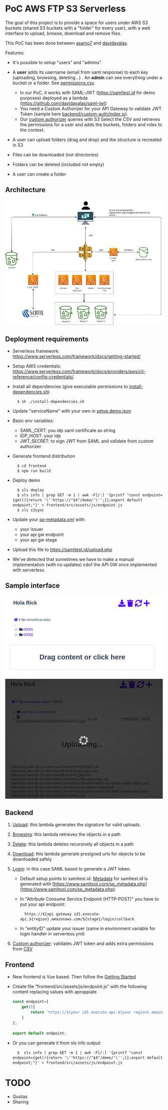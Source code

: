 # PoC AWS FTP S3 Serverless

The goal of this project is to provide a space for users under AWS S3 buckets (shared S3 buckets with a "folder" for every user), with a web interface to upload, browse, download and remove files.

This PoC has been done between [asamo7](https://github.com/asamo7) and [davidayalas](https://github.com/davidayalas).

Features:

* It's possible to setup "users" and "admins". 

* A **user** adds its username (email from saml response) to each key (uploading, browsing, deleting...) . An **admin** can see everything under a bucket or a folder. See [permissions.csv](data/permissions.csv).
    - In our PoC, it works with SAML-JWT (https://samltest.id for demo purposes) deployed as a lambda (https://github.com/davidayalas/saml-jwt)
    - You need a Custom Authorizer for your API Gateway to validate JWT Token (sample here [backend/custom-auth/index.js](backend/custom-auth/index.js)). 
    - Our [custom authorizer](backend/custom-auth/index.js) queries with S3 Select the CSV and retrieves the permissions for a user and adds the buckets, folders and roles to the context. 

* A user can upload folders (drag and drop) and the structure is recreated in S3

* Files can be downloaded (not directories)

* Folders can be deleted (included not empty)

* A user can create a folder

## Architecture

![architecture](docs/architecture.png)

## Deployment requirements

* Serverless framework: https://www.serverless.com/framework/docs/getting-started/
* Setup AWS credentials: https://www.serverless.com/framework/docs/providers/aws/cli-reference/config-credentials/
* Install all dependencies (give executable permissions to [install-dependencies.sh](install-dependencies.sh))

        $ sh ./install-dependencies.sh

* Update "serviceName" with your own in [setup.demo.json](https://github.com/davidayalas/aws-ftp-s3-serverless/blob/master/setup.demo.json#L2)

* Basic env variables:

    - SAML_CERT: you idp saml certificate as string
    - IDP_HOST: your idp
    - JWT_SECRET: to sign JWT from SAML and validate from custom authorizer

* Generate frontend distribution

        $ cd frontend
        $ npm run build

* Deploy demo

        $ sls deploy
        $ sls info | grep GET -m 1 | awk -F[/:] '{printf "const endpoint={get(){return '\''https://"$4"/demo/'\'';}};export default endpoint;"}' > frontend/src/assets/js/endpoint.js
        $ sls s3sync

* Update your [sp-metadata.xml](docs/sp-metadata.xml) with:
    * your issuer
    * your api gw endpoint
    * your api gw stage

* Upload this file to https://samltest.id/upload.php

* We've detected that sometimes we have to make a manual implementation (with no updates) cdof the API GW once implemented with serverless. 

## Sample interface

![screen](docs/screen-1.png)
![screen while uploading](docs/screen-2.png)

## Backend

1. [Upload](backend/form-signing-sts/index.js): this lambda generates the signature for valid uploads. 

1. [Browsing](backend/browsing/index.js): this lambda retrieves the objects in a path

1. [Delete](backend/delete-keys/index.js): this lambda deletes recursively all objects in a path

1. [Download](backend/get-presigned-urls/index.js): this lambda generate presigned urls for objects to be downloaded safely

1. [Login](backend/login/app.js): in this case SAML based to generate a JWT token.

    - Default setup points to samltest.id. [Metadata](/docs/sp-metadata.xml) for samltest.id is generated with [https://www.samltool.com/sp_metadata.php](https://www.samltool.com/sp_metadata.php):
    - In "Attribute Consume Service Endpoint (HTTP-POST)" you have to put your api endpoint:

            https://${api gateway id}.execute-api.${region}.amazonaws.com/${stage}/login/callback

    - In "entityID" update your issuer (same in environment variable for login handler in serverless.yml)

1. [Custom authorizer](backend/custom-auth/index.js): validates JWT token and adds extra permissions from [CSV](data/permissions.csv)

## Frontend

* New frontend is Vue based. Then follow the [Getting Started](https://v1.vuejs.org/guide/installation.html)

* Create file "frontend/src/assets/js/endpoint.js" with the following content replacing values with aproppiate

    ```javascript
    const endpoint={
        get(){
            return 'https://${your id}.execute-api.${your region}.amazonaws.com/${your stage}/';
        }
    };
        
    export default endpoint;
    ```

* Or you can generate it from sls info output:

        $  sls info | grep GET -m 1 | awk -F[/:] '{printf "const endpoint={get(){return '\''https://"$4"/demo/'\'';}};export default endpoint;"}' > frontend/src/assets/js/endpoint.js

# TODO

* Quotas
* Sharing

